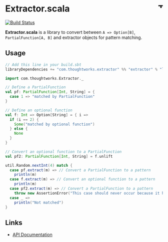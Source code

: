 # Extractor.scala <a href="http://thoughtworks.com/"><img align="right" src="https://www.thoughtworks.com/imgs/tw-logo.png" title="ThoughtWorks" height="15"/></a>

[![Build Status](https://travis-ci.org/ThoughtWorksInc/Extractor.scala.svg?branch=master)](https://travis-ci.org/ThoughtWorksInc/Extractor.scala)

**Extractor.scala** is a library to convert between `A => Option[B]`, `PartialFunction[A, B]` and extractor objects for pattern matching.

## Usage
``` sbt
// Add this line in your build.sbt
libraryDependencies += "com.thoughtworks.extractor" %% "extractor" % "latest.release"
```

``` scala
import com.thoughtworks.Extractor._

// Define a PartialFunction
val pf: PartialFunction[Int, String] = {
  case 1 => "matched by PartialFunction"
}

// Define an optional function
val f: Int => Option[String] = { i =>
  if (i == 2) {
    Some("matched by optional function")
  } else {
    None
  }
}

// Convert an optional function to a PartialFunction
val pf2: PartialFunction[Int, String] = f.unlift

util.Random.nextInt(4) match {
  case pf.extract(m) => // Convert a PartialFunction to a pattern
    println(m)
  case f.extract(m) => // Convert an optional function to a pattern
    println(m)
  case pf2.extract(m) => // Convert a PartialFunction to a pattern
    throw new AssertionError("This case should never occur because it has the same condition as `f.extract`.")
  case _ =>
    println("Not matched")
}
```
## Links

 * [API Documentation](https://oss.sonatype.org/service/local/repositories/releases/archive/com/thoughtworks/extractor/extractor_2.12/1.1.1/extractor_2.12-1.1.1-javadoc.jar/!/com/thoughtworks/Extractor$.html#SeqExtractor[-A,+B]extendsAnyRef)
